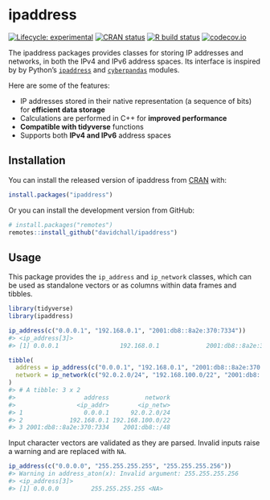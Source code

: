 
<!-- README.md is generated from README.Rmd. Please edit that file -->

# ipaddress

<!-- badges: start -->

[![Lifecycle:
experimental](https://img.shields.io/badge/lifecycle-experimental-orange.svg)](https://www.tidyverse.org/lifecycle/#experimental)
[![CRAN
status](https://www.r-pkg.org/badges/version/ipaddress)](https://CRAN.R-project.org/package=ipaddress)
[![R build
status](https://github.com/davidchall/ipaddress/workflows/R-CMD-check/badge.svg)](https://github.com/davidchall/ipaddress/actions)
[![codecov.io](https://codecov.io/github/davidchall/ipaddress/coverage.svg?branch=master)](https://codecov.io/github/davidchall/ipaddress?branch=master)
<!-- badges: end -->

The ipaddress packages provides classes for storing IP addresses and
networks, in both the IPv4 and IPv6 address spaces. Its interface is
inspired by by Python’s
[`ipaddress`](https://docs.python.org/library/ipaddress.html) and
[`cyberpandas`](https://cyberpandas.readthedocs.io) modules.

Here are some of the features:

  - IP addresses stored in their native representation (a sequence of
    bits) for **efficient data storage**
  - Calculations are performed in C++ for **improved performance**
  - **Compatible with tidyverse** functions
  - Supports both **IPv4 and IPv6** address spaces

## Installation

You can install the released version of ipaddress from
[CRAN](https://CRAN.R-project.org) with:

``` r
install.packages("ipaddress")
```

Or you can install the development version from GitHub:

``` r
# install.packages("remotes")
remotes::install_github("davidchall/ipaddress")
```

## Usage

This package provides the `ip_address` and `ip_network` classes, which
can be used as standalone vectors or as columns within data frames and
tibbles.

``` r
library(tidyverse)
library(ipaddress)

ip_address(c("0.0.0.1", "192.168.0.1", "2001:db8::8a2e:370:7334"))
#> <ip_address[3]>
#> [1] 0.0.0.1                 192.168.0.1             2001:db8::8a2e:370:7334

tibble(
  address = ip_address(c("0.0.0.1", "192.168.0.1", "2001:db8::8a2e:370:7334")),
  network = ip_network(c("92.0.2.0/24", "192.168.100.0/22", "2001:db8::/48"))
)
#> # A tibble: 3 x 2
#>                   address          network
#>                 <ip_addr>        <ip_netw>
#> 1                 0.0.0.1      92.0.2.0/24
#> 2             192.168.0.1 192.168.100.0/22
#> 3 2001:db8::8a2e:370:7334    2001:db8::/48
```

Input character vectors are validated as they are parsed. Invalid inputs
raise a warning and are replaced with `NA`.

``` r
ip_address(c("0.0.0.0", "255.255.255.255", "255.255.255.256"))
#> Warning in address_aton(x): Invalid argument: 255.255.255.256
#> <ip_address[3]>
#> [1] 0.0.0.0         255.255.255.255 <NA>
```

